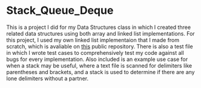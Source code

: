 # Stack_Queue_Deque
This is a project I did for my Data Structures class in which I created three related data structures using both array and linked list implementations. 
For this project, I used my own linked list implementaion that I made from scratch, which is avaliable on [this](https://github.com/sambrothers0/Linked_List) public repository. 
There is also a test file in which I wrote test cases to comprehensively test my code against all bugs for every implementation.
Also included is an example use case for when a stack may be useful, where a text file is scanned for delimiters like parentheses and brackets, and a stack is used to determine if there are any lone delimiters without a partner.
